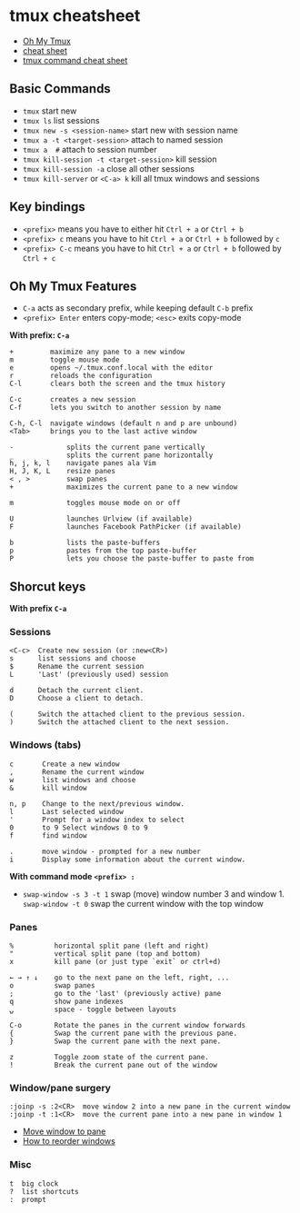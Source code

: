 # tmux cheatsheet

- [Oh My Tmux](https://github.com/gpakosz/.tmux)
- [cheat sheet](https://gist.github.com/henrik/1967800)
- [tmux command cheat sheet](https://gist.github.com/leoluyi/484f70a9f46040355452e9c40f9109b4)

## Basic Commands

- `tmux` start new
- `tmux ls` list sessions
- `tmux new -s <session-name>` start new with session name
- `tmux a -t <target-session>` attach to named session
- `tmux a  #` attach to session number
- `tmux kill-session -t <target-session>` kill session
- `tmux kill-session -a` close all other sessions
- `tmux kill-server` or `<C-a> k` kill all tmux windows and sessions

## Key bindings

- `<prefix>` means you have to either hit `Ctrl + a` or `Ctrl + b`
- `<prefix> c` means you have to hit `Ctrl + a` or `Ctrl + b` followed by `c`
- `<prefix> C-c` means you have to hit `Ctrl + a` or `Ctrl + b` followed by `Ctrl + c`

## Oh My Tmux Features

- `C-a` acts as secondary prefix, while keeping default `C-b` prefix
- `<prefix> Enter` enters copy-mode; `<esc>` exits copy-mode

**With prefix: `C-a`**

```
+         maximize any pane to a new window
m         toggle mouse mode
e         opens ~/.tmux.conf.local with the editor
r         reloads the configuration
C-l       clears both the screen and the tmux history

C-c       creates a new session
C-f       lets you switch to another session by name

C-h, C-l  navigate windows (default n and p are unbound)
<Tab>     brings you to the last active window

-             splits the current pane vertically
_             splits the current pane horizontally
h, j, k, l    navigate panes ala Vim
H, J, K, L    resize panes
< , >         swap panes
+             maximizes the current pane to a new window

m             toggles mouse mode on or off

U             launches Urlview (if available)
F             launches Facebook PathPicker (if available)

b             lists the paste-buffers
p             pastes from the top paste-buffer
P             lets you choose the paste-buffer to paste from
```

## Shorcut keys

**With prefix `C-a`**

### Sessions

```
<C-c>  Create new session (or :new<CR>)
s      list sessions and choose
$      Rename the current session 
L      'Last' (previously used) session

d      Detach the current client.
D      Choose a client to detach.

(      Switch the attached client to the previous session.
)      Switch the attached client to the next session.
```

### Windows (tabs)

```
c       Create a new window
,       Rename the current window
w       list windows and choose
&       kill window

n, p    Change to the next/previous window.
l       Last selected window
'       Prompt for a window index to select
0       to 9 Select windows 0 to 9
f       find window

.       move window - prompted for a new number
i       Display some information about the current window.
```

**With command mode `<prefix> :`**

- `swap-window -s 3 -t 1` swap (move) window number 3 and window 1. `swap-window -t 0` swap the current window with the top window

### Panes

```
%          horizontal split pane (left and right)
"          vertical split pane (top and bottom)
x          kill pane (or just type `exit` or ctrl+d)

← → ↑ ↓    go to the next pane on the left, right, ...
o          swap panes
;          go to the 'last' (previously active) pane
q          show pane indexes
⍽          space - toggle between layouts

C-o        Rotate the panes in the current window forwards
{          Swap the current pane with the previous pane.
}          Swap the current pane with the next pane.

z          Toggle zoom state of the current pane.
!          Break the current pane out of the window
```


### Window/pane surgery

```
:joinp -s :2<CR>  move window 2 into a new pane in the current window
:joinp -t :1<CR>  move the current pane into a new pane in window 1
```

* [Move window to pane](http://unix.stackexchange.com/questions/14300/tmux-move-window-to-pane)
* [How to reorder windows](http://superuser.com/questions/343572/tmux-how-do-i-reorder-my-windows)

### Misc

```
t  big clock
?  list shortcuts
:  prompt
```

